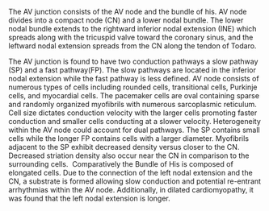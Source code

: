 The AV junction consists of the AV node and the bundle of his. AV node divides into a compact node (CN) and a lower nodal bundle. The lower nodal bundle extends to the rightward inferior nodal extension (INE) which spreads along with the tricuspid valve toward the coronary sinus, and the leftward nodal extension spreads from the CN along the tendon of Todaro.

The AV junction is found to have two conduction pathways a slow pathway (SP) and a fast pathway(FP). The slow pathways are located in the inferior nodal extension while the fast pathway is less defined. AV node consists of numerous types of cells including rounded cells, transitional cells, Purkinje cells, and myocardial cells. The pacemaker cells are oval containing sparse and randomly organized myofibrils with numerous sarcoplasmic reticulum. Cell size dictates conduction velocity with the larger cells promoting faster conduction and smaller cells conducting at a slower velocity. Heterogeneity within the AV node could account for dual pathways. The SP contains small cells while the longer FP contains cells with a larger diameter. Myofibrils adjacent to the SP exhibit decreased density versus closer to the CN. Decreased striation density also occur near the CN in comparison to the surrounding cells.  Comparatively the Bundle of His is composed of elongated cells. Due to the connection of the left nodal extension and the  CN, a substrate is formed allowing slow conduction and potential re-entrant arrhythmias within the AV node. Additionally, in dilated cardiomyopathy, it was found that the left nodal extension is longer.